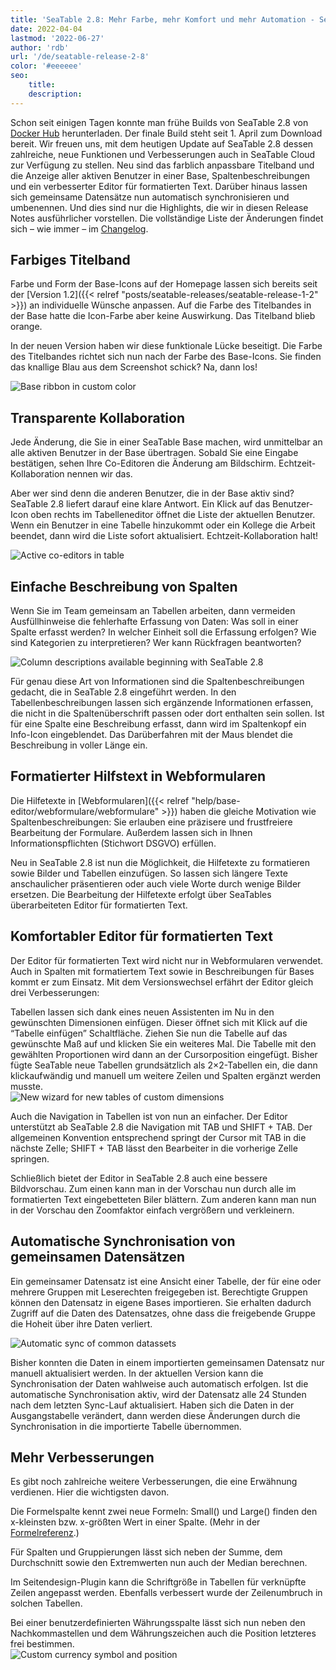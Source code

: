 ```yaml
---
title: 'SeaTable 2.8: Mehr Farbe, mehr Komfort und mehr Automation - SeaTable'
date: 2022-04-04
lastmod: '2022-06-27'
author: 'rdb'
url: '/de/seatable-release-2-8'
color: '#eeeeee'
seo:
    title:
    description:
---
```


Schon seit einigen Tagen konnte man frühe Builds von SeaTable 2.8 von [Docker Hub](https://hub.docker.com/r/seatable/seatable-enterprise/tags) herunterladen. Der finale Build steht seit 1. April zum Download bereit. Wir freuen uns, mit dem heutigen Update auf SeaTable 2.8 dessen zahlreiche, neue Funktionen und Verbesserungen auch in SeaTable Cloud zur Verfügung zu stellen. Neu sind das farblich anpassbare Titelband und die Anzeige aller aktiven Benutzer in einer Base, Spaltenbeschreibungen und ein verbesserter Editor für formatierten Text. Darüber hinaus lassen sich gemeinsame Datensätze nun automatisch synchronisieren und umbenennen. Und dies sind nur die Highlights, die wir in diesen Release Notes ausführlicher vorstellen. Die vollständige Liste der Änderungen findet sich – wie immer – im [Changelog](https://seatable.io/docs/changelog/version-2-8/).

## Farbiges Titelband

Farbe und Form der Base-Icons auf der Homepage lassen sich bereits seit der [Version 1.2]({{< relref "posts/seatable-releases/seatable-release-1-2" >}}) an individuelle Wünsche anpassen. Auf die Farbe des Titelbandes in der Base hatte die Icon-Farbe aber keine Auswirkung. Das Titelband blieb orange.

In der neuen Version haben wir diese funktionale Lücke beseitigt. Die Farbe des Titelbandes richtet sich nun nach der Farbe des Base-Icons. Sie finden das knallige Blau aus dem Screenshot schick? Na, dann los!

![Base ribbon in custom color](Colorful_ribbon.png)

## Transparente Kollaboration

Jede Änderung, die Sie in einer SeaTable Base machen, wird unmittelbar an alle aktiven Benutzer in der Base übertragen. Sobald Sie eine Eingabe bestätigen, sehen Ihre Co-Editoren die Änderung am Bildschirm. Echtzeit-Kollaboration nennen wir das.

Aber wer sind denn die anderen Benutzer, die in der Base aktiv sind? SeaTable 2.8 liefert darauf eine klare Antwort. Ein Klick auf das Benutzer-Icon oben rechts im Tabelleneditor öffnet die Liste der aktuellen Benutzer. Wenn ein Benutzer in eine Tabelle hinzukommt oder ein Kollege die Arbeit beendet, dann wird die Liste sofort aktualisiert. Echtzeit-Kollaboration halt!

![Active co-editors in table](Active_editors.png)

## Einfache Beschreibung von Spalten

Wenn Sie im Team gemeinsam an Tabellen arbeiten, dann vermeiden Ausfüllhinweise die fehlerhafte Erfassung von Daten: Was soll in einer Spalte erfasst werden? In welcher Einheit soll die Erfassung erfolgen? Wie sind Kategorien zu interpretieren? Wer kann Rückfragen beantworten?

![Column descriptions available beginning with SeaTable 2.8](Column_descriptions.png)

Für genau diese Art von Informationen sind die Spaltenbeschreibungen gedacht, die in SeaTable 2.8 eingeführt werden. In den Tabellenbeschreibungen lassen sich ergänzende Informationen erfassen, die nicht in die Spaltenüberschrift passen oder dort enthalten sein sollen. Ist für eine Spalte eine Beschreibung erfasst, dann wird im Spaltenkopf ein Info-Icon eingeblendet. Das Darüberfahren mit der Maus blendet die Beschreibung in voller Länge ein.

## Formatierter Hilfstext in Webformularen

Die Hilfetexte in [Webformularen]({{< relref "help/base-editor/webformulare/webformulare" >}}) haben die gleiche Motivation wie Spaltenbeschreibungen: Sie erlauben eine präzisere und frustfreiere Bearbeitung der Formulare. Außerdem lassen sich in Ihnen Informationspflichten (Stichwort DSGVO) erfüllen.

Neu in SeaTable 2.8 ist nun die Möglichkeit, die Hilfetexte zu formatieren sowie Bilder und Tabellen einzufügen. So lassen sich längere Texte anschaulicher präsentieren oder auch viele Worte durch wenige Bilder ersetzen. Die Bearbeitung der Hilfetexte erfolgt über SeaTables überarbeiteten Editor für formatierten Text.

## Komfortabler Editor für formatierten Text

Der Editor für formatierten Text wird nicht nur in Webformularen verwendet. Auch in Spalten mit formatiertem Text sowie in Beschreibungen für Bases kommt er zum Einsatz. Mit dem Versionswechsel erfährt der Editor gleich drei Verbesserungen:

Tabellen lassen sich dank eines neuen Assistenten im Nu in den gewünschten Dimensionen einfügen. Dieser öffnet sich mit Klick auf die “Tabelle einfügen” Schaltfläche. Ziehen Sie nun die Tabelle auf das gewünschte Maß auf und klicken Sie ein weiteres Mal. Die Tabelle mit den gewählten Proportionen wird dann an der Cursorposition eingefügt. Bisher fügte SeaTable neue Tabellen grundsätzlich als 2×2-Tabellen ein, die dann klickaufwändig und manuell um weitere Zeilen und Spalten ergänzt werden musste.  
![New wizard for new tables of custom dimensions](New_table_wizard.png)

Auch die Navigation in Tabellen ist von nun an einfacher. Der Editor unterstützt ab SeaTable 2.8 die Navigation mit TAB und SHIFT + TAB. Der allgemeinen Konvention entsprechend springt der Cursor mit TAB in die nächste Zelle; SHIFT + TAB lässt den Bearbeiter in die vorherige Zelle springen.

Schließlich bietet der Editor in SeaTable 2.8 auch eine bessere Bildvorschau. Zum einen kann man in der Vorschau nun durch alle im formatierten Text eingebetteten Biler blättern. Zum anderen kann man nun in der Vorschau den Zoomfaktor einfach vergrößern und verkleinern.

## Automatische Synchronisation von gemeinsamen Datensätzen

Ein gemeinsamer Datensatz ist eine Ansicht einer Tabelle, der für eine oder mehrere Gruppen mit Leserechten freigegeben ist. Berechtigte Gruppen können den Datensatz in eigene Bases importieren. Sie erhalten dadurch Zugriff auf die Daten des Datensatzes, ohne dass die freigebende Gruppe die Hoheit über ihre Daten verliert.

![Automatic sync of common datassets](Automatic_sync.png)

Bisher konnten die Daten in einem importierten gemeinsamen Datensatz nur manuell aktualisiert werden. In der aktuellen Version kann die Synchronisation der Daten wahlweise auch automatisch erfolgen. Ist die automatische Synchronisation aktiv, wird der Datensatz alle 24 Stunden nach dem letzten Sync-Lauf aktualisiert. Haben sich die Daten in der Ausgangstabelle verändert, dann werden diese Änderungen durch die Synchronisation in die importierte Tabelle übernommen.

## Mehr Verbesserungen

Es gibt noch zahlreiche weitere Verbesserungen, die eine Erwähnung verdienen. Hier die wichtigsten davon.

Die Formelspalte kennt zwei neue Formeln: Small() und Large() finden den x-kleinsten bzw. x-größten Wert in einer Spalte. (Mehr in der [Formelreferenz](https://seatable.io/docs/handbuch/expertenwissen/formelreferenz/).)

Für Spalten und Gruppierungen lässt sich neben der Summe, dem Durchschnitt sowie den Extremwerten nun auch der Median berechnen.

Im Seitendesign-Plugin kann die Schriftgröße in Tabellen für verknüpfte Zeilen angepasst werden. Ebenfalls verbessert wurde der Zeilenumbruch in solchen Tabellen.

Bei einer benutzerdefinierten Währungsspalte lässt sich nun neben den Nachkommastellen und dem Währungszeichen auch die Position letzteres frei bestimmen.  
![Custom currency symbol and position](Custom_currency_symbol.png)
